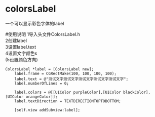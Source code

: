 # colorsLabel
一个可以显示彩色字体的label


#使用说明
1导入头文件ColorsLabel.h                               
2创建label                                
3设置label.text                              
4设置文字颜色s                                   
(5设置颜色方向)
```
ColorsLabel *label = [ColorsLabel new];
    label.frame = CGRectMake(100, 100, 100, 100);
    label.text = @"测试文字测试文字测试文字测试文字测试文字";
    label.numberOfLines = 0;
    
    label.colors = @[[UIColor purpleColor],[UIColor blackColor], [UIColor orangeColor]];
    label.textDirection = TEXTDIRECTIONTOPTOBOTTOM;
    
    [self.view addSubview:label];
```

